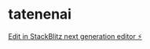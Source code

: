 # tatenenai

[Edit in StackBlitz next generation editor ⚡️](https://stackblitz.com/~/github.com/Aryangautam-3/tatenenai)